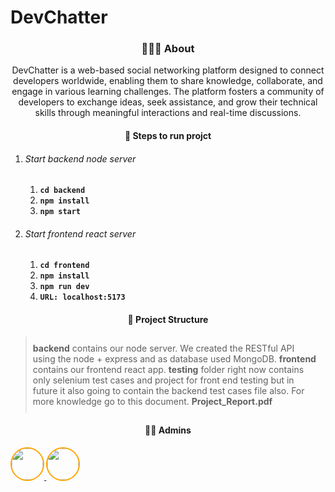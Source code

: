 # DevChatter

<div align="center">

<h3>🧑🏽‍💻 About</h3>

<p>
  DevChatter is a web-based social networking platform designed to connect
  developers worldwide, enabling them to share knowledge, collaborate, and
  engage in various learning challenges. The platform fosters a community of
  developers to exchange ideas, seek assistance, and grow their technical skills
  through meaningful interactions and real-time discussions.
</p>
</div>

<div align="center">
<h4>🚀 Steps to run projct</h4>
</div>
<ol>
  <li>
    <h6>Start backend node server</h6>
    <ol>
      <li>
        <code><b>cd backend</b></code>
      </li>
      <li>
        <code><b>npm install</b></code>
      </li>
      <li>
        <code><b>npm start</b></code>
      </li>
    </ol>
  </li>
  <li>
    <h6>Start frontend react server</h6>
    <ol>
      <li>
        <code><b>cd frontend</b></code>
      </li>
      <li>
        <code><b>npm install</b></code>
      </li>
      <li>
        <code><b>npm run dev</b></code>
      </li>
      <li>
        <code><b>URL: localhost:5173</b></code>
      </li>
    </ol>
  </li>
</ol>

<div align="center">

  <h4>📝 Project Structure</h4>
<blockquote style="padding:10px" align="left">
  <b>backend</b> contains our node server. We created the RESTful API using the node + express and as database used MongoDB. <b>frontend</b> contains our frontend react app. <b>testing</b> folder right now contains only selenium test cases and project for front end testing but in future it also going to contain the backend test cases file also. 
  For more knowledge go to this document. <b> Project_Report.pdf<b> 
</blockquote>

</div>

<div align="center">
<h4>🤹🏽 Admins</h4>
</div>

<a href="https://github.com/Mandar007007">
    <img src="https://avatars.githubusercontent.com/u/90078170?v=4" style="height:50px; border:2px solid orange; border-radius:100%"/>
</a>
<a href="https://github.com/rajatnai49">
    <img src="https://avatars.githubusercontent.com/u/96529504?v=4" style="height:50px; border:2px solid orange; border-radius:100%"/>
</a>
